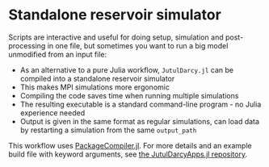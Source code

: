 # Standalone reservoir simulator

Scripts are interactive and useful for doing setup, simulation and post-processing in one file, but sometimes you want to run a big model unmodified from an input file:

- As an alternative to a pure Julia workflow, `JutulDarcy.jl` can be compiled into a standalone reservoir simulator
- This makes MPI simulations more ergonomic
- Compiling the code saves time when running multiple simulations
- The resulting executable is a standard command-line program - no Julia experience needed
- Output is given in the same format as regular simulations, can load data by restarting a simulation from the same `output_path`

This workflow uses [PackageCompiler.jl](https://github.com/JuliaLang/PackageCompiler.jl). For more details and an example build file with keyword arguments, see [the JutulDarcyApps.jl repository](https://github.com/sintefmath/JutulDarcyApps.jl/tree/master/mpi_simulator).
